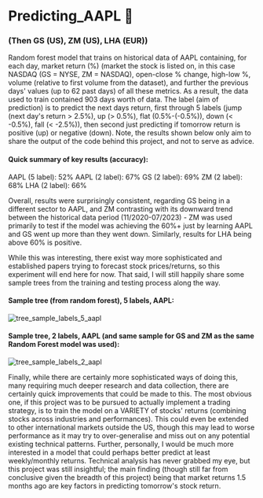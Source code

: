 # Predicting_AAPL 🍎
### (Then GS (US), ZM (US), LHA (EUR))

Random forest model that trains on historical data of AAPL containing, for each day, market return (%) (market the stock is listed on, in this case NASDAQ (GS = NYSE, ZM = NASDAQ), open-close % change, high-low %, volume (relative to first volume from the dataset), and further the previous days' values (up to 62 past days) of all these metrics. As a result, the data used to train contained 903 days worth of data. The label (aim of prediction) is to predict the next days return, first through 5 labels (jump (next day's return > 2.5%), up (> 0.5%), flat (0.5%-(-0.5%)), down (< -0.5%), fall (< -2.5%)), then second just predicting if tomorrow return is positive (up) or negative (down). Note, the results shown below only aim to share the output of the code behind this project, and not to serve as advice.

#### Quick summary of key results (accuracy):
AAPL (5 label): 52%
AAPL (2 label): 67%
GS (2 label): 69%
ZM (2 label): 68%
LHA (2 label): 66%

Overall, results were surprisingly consistent, regarding GS being in a different sector to AAPL, and ZM contrasting with its downward trend between the historical data period (11/2020-07/2023) - ZM was used primarily to test if the model was achieving the 60%+ just by learning AAPL and GS went up more than they went down. Similarly, results for LHA being above 60% is positive. 

While this was interesting, there exist way more sophisticated and established papers trying to forecast stock prices/returns, so this experiment will end here for now. That said, I will still happily share some sample trees from the training and testing process along the way.

#### Sample tree (from random forest), 5 labels, AAPL:

![tree_sample_labels_5_aapl](https://github.com/lblcbc/Predicting_AAPL/assets/136857271/0d7a07dd-d92a-4cad-856e-5ad3c493a46a)


#### Sample tree, 2 labels, AAPL (and same sample for GS and ZM as the same Random Forest model was used):

![tree_sample_labels_2_aapl](https://github.com/lblcbc/Predicting_AAPL/assets/136857271/b32686b4-ec54-4618-8201-135b2af8a8c3)


Finally, while there are certainly more sophisticated ways of doing this, many requiring much deeper research and data collection, there are certainly quick improvements that could be made to this. The most obvious one, if this project was to be pursued to actually implement a trading strategy, is to train the model on a VARIETY of stocks' returns (combining stocks across industries and performances). This could even be extended to other international markets outside the US, though this may lead to worse performance as it may try to over-generalise and miss out on any potential existing technical patterns. Further, personally, I would be much more interested in a model that could perhaps better predict at least weekly/monthly returns. Technical analysis has never grabbed my eye, but this project was still insightful; the main finding (though still far from conclusive given the breadth of this project) being that market returns 1.5 months ago are key factors in predicting tomorrow's stock return.









